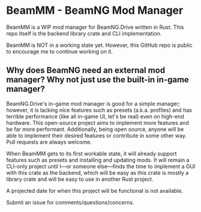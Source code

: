 # BeamMM - BeamNG Mod Manager

BeamMM is a WIP mod manager for BeamNG.Drive written in Rust. This repo itself is the backend library crate and CLI implementation.

BeamMM is NOT in a working state yet. However, this GitHub repo is public to encourage me to continue working on it.

## Why does BeamNG need an external mod manager? Why not just use the built-in in-game manager?

BeamNG.Drive's in-game mod manager is good for a simple manager; however, it is lacking nice features such as presets (a.k.a. profiles) and has terrible performance (like all in-game UI, let's be real) even on high-end hardware. This open-source project aims to implement more features and be far more performant. Additionally, being open source, anyone will be able to implement their desired features or contribute in some other way. Pull requests are always welcome.

When BeamMM gets to its first workable state, it will already support features such as presets and installing and updating mods. It will remain a CLI-only project until I—or someone else—finds the time to implement a GUI with this crate as the backend, which will be easy as this crate is mostly a library crate and will be easy to use in another Rust project.

A projected date for when this project will be functional is not available.

Submit an issue for comments/questions/concerns.

